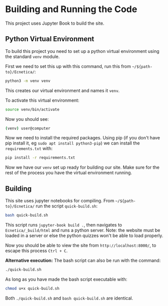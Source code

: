 # Building and Running the Code

This project uses Jupyter Book to build the site.

## Python Virtual Environment

To build this project you need to set up a python virtual environment using the standard `venv` module.

First we need to set this up with this command, run this from `~/${path-to}/Ecnetica/`:
```bash
python3 -m venv venv
```

This creates our virtual environment and names it `venv`. 

To activate this virtual environment:
```bash
source venv/bin/activate 
```

Now you should see:
```bash
(venv) user@computer 
```

Now we need to install the required packages. Using pip (if you don't have pip install it, eg `sudo apt install python3-pip`) we can install the `requirements.txt` with:
```bash
pip install -r requirements.txt
```

Now we have our `venv` set up ready for building our site. Make sure for the rest of the process you have the virtual environment running.

## Building

This site uses jupyter notebooks for compiling. From `~/${path-to}/Ecnetica/` run the script `quick-build.sh`:
```bash
bash quick-build.sh
```

This script runs `jupyter-book build .`, then navigates to `Ecnetica/_build/html` and runs a python server. Note: the website must be loaded in a server or else the python quizzes won't be able to load properly. 

Now you should be able to view the site from `http://localhost:8000/`, to escape this process `Ctrl + C`.

**Alternative execution:**
The bash script can also be run with the command:
```bash
./quick-build.sh
```

As long as you have made the bash script executable with:
```bash
chmod u+x quick-build.sh
``` 

Both `./quick-build.sh` and `bash quick-build.sh` are identical.

<!--
## Adding Chapters

To add a new chapter:

1. Add the chapter itself
2. Add it to the index page
3. Add it to `_toc.yml`
4. Remove the build folder
5. Rebuild using the jupyter-book command
-->